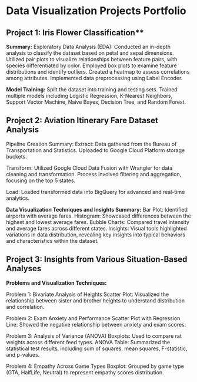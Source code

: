  # Data Visualization Projects Portfolio

## Project 1: Iris Flower Classification**

**Summary:** 
Exploratory Data Analysis (EDA): Conducted an in-depth analysis to classify the dataset based on petal and sepal dimensions.
Utilized pair plots to visualize relationships between feature pairs, with species differentiated by color.
Employed box plots to examine feature distributions and identify outliers.
Created a heatmap to assess correlations among attributes.
Implemented data preprocessing using Label Encoder.

**Model Training:**
Split the dataset into training and testing sets.
Trained multiple models including Logistic Regression, K-Nearest Neighbors, Support Vector Machine, Naive Bayes, Decision Tree, and Random Forest.

## Project 2: Aviation Itinerary Fare Dataset Analysis

Pipeline Creation Summary:
Extract:
Data gathered from the Bureau of Transportation and Statistics.
Uploaded to Google Cloud Platform storage buckets.

Transform:
Utilized Google Cloud Data Fusion with Wrangler for data cleaning and transformation.
Process involved filtering and aggregation, focusing on the top 5 states.

Load:
Loaded transformed data into BigQuery for advanced and real-time analytics.

**Data Visualization Techniques and Insights Summary:**
Bar Plot: Identified airports with average fares.
Histogram: Showcased differences between the highest and lowest average fares.
Bubble Charts: Compared travel intensity and average fares across different states.
Insights:
Visual tools highlighted variations in data distribution, revealing key insights into typical behaviors and characteristics within the dataset.

## Project 3: Insights from Various Situation-Based Analyses

**Problems and Visualization Techniques:**

Problem 1: Bivariate Analysis of Heights
Scatter Plot: Visualized the relationship between sister and brother heights to understand distribution and correlation.

Problem 2: Exam Anxiety and Performance
Scatter Plot with Regression Line: Showed the negative relationship between anxiety and exam scores.

Problem 3: Analysis of Variance (ANOVA)
Boxplots: Used to compare rat weights across different feed types.
ANOVA Table: Summarized the statistical test results, including sum of squares, mean squares, F-statistic, and p-values.

Problem 4: Empathy Across Game Types
Boxplot: Grouped by game type (GTA, HalfLife, Neutral) to represent empathy scores distribution.
